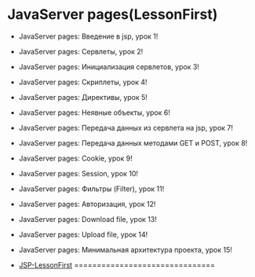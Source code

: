 JavaServer pages(LessonFirst)
===============================
- JavaServer pages: Введение в jsp, урок 1!
- JavaServer pages: Сервлеты, урок 2!
- JavaServer pages: Инициализация сервлетов, урок 3!
- JavaServer pages: Скриплеты, урок 4!
- JavaServer pages: Директивы, урок 5!
- JavaServer pages: Неявные объекты, урок 6!
- JavaServer pages: Передача данных из сервлета на jsp, урок 7!
- JavaServer pages: Передача данных методами GET и POST, урок 8!
- JavaServer pages: Cookie, урок 9!
- JavaServer pages: Session, урок 10!
- JavaServer pages: Фильтры (Filter), урок 11!
- JavaServer pages: Авторизация, урок 12!
- JavaServer pages: Download file, урок 13!
- JavaServer pages: Upload file, урок 14!
- JavaServer pages: Минимальная архитектура проекта, урок 15!

- <a href="https://www.youtube.com/watch?v=6yy5YOPgAqQ&index=1&list=PLi3gxGWPyGGSqIKUXXvnRUy-Ws_9DtJt1">JSP-LessonFirst</a>
===============================
